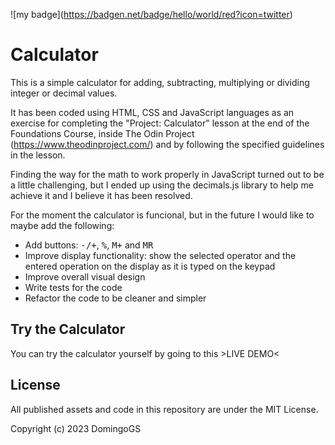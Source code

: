 !\[my badge\](https://badgen.net/badge/hello/world/red?icon=twitter)

# Calculator
This is a simple calculator for adding, subtracting, multiplying or dividing integer or decimal values.

It has been coded using HTML, CSS and JavaScript languages as an exercise for completing the "Project: Calculator" lesson at the end of the Foundations Course, inside The Odin Project (https://www.theodinproject.com/) and by following the specified guidelines in the lesson.

Finding the way for the math to work properly in JavaScript turned out to be a little challenging, but I ended up using the decimals.js library to help me achieve it and I believe it has been resolved.

For the moment the calculator is funcional, but in the future I would like to maybe add the following:

- Add buttons: <kbd>-/+</kbd>, <kbd>%</kbd>, <kbd>M+</kbd> and <kbd>MR</kbd>
- Improve display functionality: show the selected operator and the entered operation on the display as it is typed on the keypad
- Improve overall visual design
- Write tests for the code
- Refactor the code to be cleaner and simpler

## Try the Calculator
You can try the calculator yourself by going to this >LIVE DEMO<

## License
All published assets and code in this repository are under the MIT License.

Copyright (c) 2023 DomingoGS
